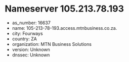 # Nameserver 105.213.78.193

* as_number: 16637
* name: 105-213-78-193.access.mtnbusiness.co.za.
* city: Fourways
* country: ZA
* organization: MTN Business Solutions
* version: Unknown
* dnssec: Unknown

